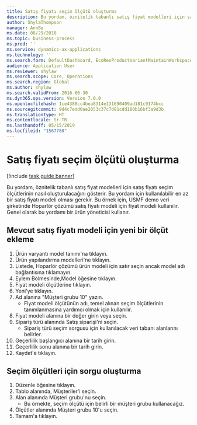 ```yaml
---
title: Satış fiyatı seçim ölçütü oluşturma
description: Bu yordam, öznitelik tabanlı satış fiyat modelleri için satış fiyatı seçim ölçütlerinin nasıl oluşturulacağını gösterir.
author: ShylaThompson
manager: AnnBe
ms.date: 08/29/2018
ms.topic: business-process
ms.prod: ''
ms.service: dynamics-ax-applications
ms.technology: ''
ms.search.form: DefaultDashboard, EcoResProductVariantMaintainWorkspace, PCProductConfigurationModelListPage, PCPriceModelSelectionCriteria, SysQueryForm, SysQueryTableLookUp, SysQueryFieldLookUp
audience: Application User
ms.reviewer: shylaw
ms.search.scope: Core, Operations
ms.search.region: Global
ms.author: shylaw
ms.search.validFrom: 2016-06-30
ms.dyn365.ops.version: Version 7.0.0
ms.openlocfilehash: 1ce4388cc4bea8314e131690409ad181c9174bcc
ms.sourcegitcommit: 9d4c7edd0ae2053c37c7d81cdd180b16bf3a9d3b
ms.translationtype: HT
ms.contentlocale: tr-TR
ms.lasthandoff: 05/15/2019
ms.locfileid: "1567780"
---
```

# <a name="create-sales-price-selection-criteria"></a>Satış fiyatı seçim ölçütü oluşturma

[!include [task guide banner](../../includes/task-guide-banner.md)]

Bu yordam, öznitelik tabanlı satış fiyat modelleri için satış fiyatı seçim ölçütlerinin nasıl oluşturulacağını gösterir. Bu yordam için kullanılabilir en az bir satış fiyatı modeli olması gerekir. Bu örnek için, USMF demo veri şirketinde Hoparlör çözümü satış fiyatı modeli için fiyat modeli kullanılır. Genel olarak bu yordamı bir ürün yöneticisi kullanır.


## <a name="add-a-new-criterion-for-an-existing-sales-price-model"></a>Mevcut satış fiyatı modeli için yeni bir ölçüt ekleme
1. Ürün varyantı model tanımı'na tıklayın.
2. Ürün yapılandırma modelleri'ne tıklayın.
3. Listede, Hoparlör çözümü ürün modeli için satır seçin ancak model adı bağlantısına tıklamayın.
4. Eylem Bölmesinde,Model öğesine tıklayın.
5. Fiyat modeli ölçütlerine tıklayın.
6. Yeni'ye tıklayın.
7. Ad alanına "Müşteri grubu 10" yazın.
    * Fiyat modeli ölçütünün adı, temel alınan seçim ölçütlerinin tanımlanmasına yardımcı olmak için kullanılır.  
8. Fiyat modeli alanına bir değer girin veya seçin.
9. Sipariş türü alanında Satış siparişi'ni seçin.
    * Sipariş türü seçim sorgusu için kullanılacak veri tabanı alanlarını belirler.  
10. Geçerlilik başlangıcı alanına bir tarih girin.
11. Geçerlilik sonu alanına bir tarih girin.
12. Kaydet'e tıklayın.

## <a name="create-the-query-for-the-selection-criteria"></a>Seçim ölçütleri için sorgu oluşturma
1. Düzenle öğesine tıklayın.
2. Tablo alanında, Müşteriler'i seçin. 
3. Alan alanında Müşteri grubu'nu seçin.
    * Bu örnekte, seçim ölçütü için belirli bir müşteri grubu kullanacağız.  
4. Ölçütler alanında Müşteri grubu 10'u seçin. 
5. Tamam'a tıklayın.

